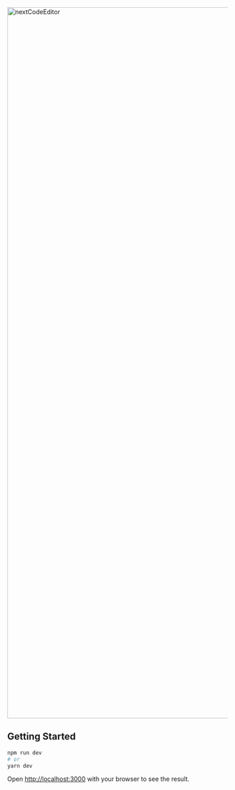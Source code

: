 <img width="1626" alt="nextCodeEditor" src="https://user-images.githubusercontent.com/29460915/149678119-5755d756-1ef1-46cd-983c-f504daad065c.png">



## Getting Started

```bash
npm run dev
# or
yarn dev
```

Open [http://localhost:3000](http://localhost:3000) with your browser to see the result.
